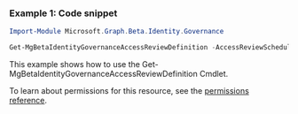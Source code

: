### Example 1: Code snippet

```powershellImport-Module Microsoft.Graph.Beta.Identity.Governance

Get-MgBetaIdentityGovernanceAccessReviewDefinition -AccessReviewScheduleDefinitionId $accessReviewScheduleDefinitionId
```
This example shows how to use the Get-MgBetaIdentityGovernanceAccessReviewDefinition Cmdlet.
To learn about permissions for this resource, see the [permissions reference](/graph/permissions-reference).

